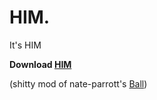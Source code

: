 

# HIM.

It's HIM

**Download [HIM](https://github.com/nate-parrott/ball/releases)**



(shitty mod of nate-parrott's [Ball](https://github.com/nate-parrott/ball))
